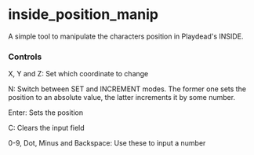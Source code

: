 # inside_position_manip
A simple tool to manipulate the characters position in Playdead's INSIDE.

### Controls ###
X, Y and Z: Set which coordinate to change

N: Switch between SET and INCREMENT modes. The former one sets the position to an absolute value, the latter increments it by some number.

Enter: Sets the position

C: Clears the input field

0-9, Dot, Minus and Backspace: Use these to input a number
